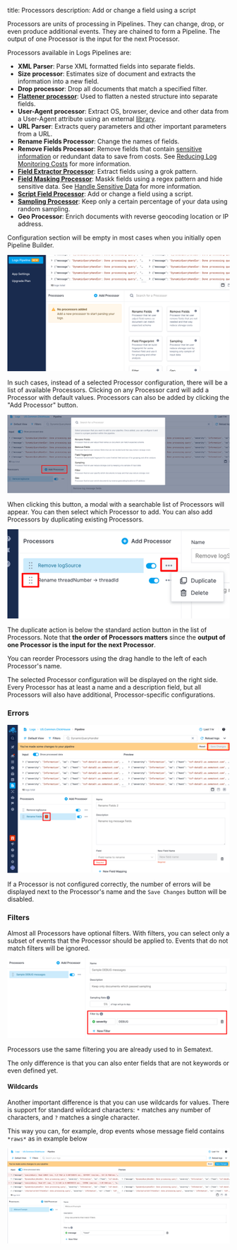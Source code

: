 title: Processors
description: Add or change a field using a script

Processors are units of processing in Pipelines. They can change, drop, or even produce additional events. They are chained to form a Pipeline. The output of one Processor is the input for the next Processor.

Processors available in Logs Pipelines are:

- **XML Parser**: Parse XML formatted fields into separate fields.
- **Size processor**: Estimates size of document and extracts the information into a new field.
- **Drop processor**: Drop all documents that match a specified filter.
- [**Flattener processor**](../logs/flattener-processor): Used to flatten a nested structure into separate fields.
- **User-Agent processor**: Extract OS, browser, device and other data from a User-Agent attribute using an external [library](https://yauaa.basjes.nl/expect/fieldvalues/).
- **URL Parser**: Extracts query parameters and other important parameters from a URL.
- **Rename Fields Processor**: Change the names of fields.
- **Remove Fields Processor**: Remove fields that contain [sensitive information](../logs/handle-sensitive-data-with-pipelines) or redundant data to save from costs. See [Reducing Log Monitoring Costs](../logs/reduce-costs-with-pipelines) for more information.
- [**Field Extractor Processor**](../logs/field-extractor-processor): Extract fields using a grok pattern.
- [**Field Masking Processor**](../logs/field-masking-processor): Maskk fields using a regex pattern and hide sensitive data. See [Handle Sensitive Data](../logs/handle-sensitive-data-with-pipelines) for more information.
- [**Script Field Processor**](../logs/script-field-processor): Add or change a field using a script.
- [**Sampling Processor**](../logs/sampling-processor): Keep only a certain percentage of your data using random sampling.
- **Geo Processor**: Enrich documents with reverse geocoding location or IP address.

Configuration section will be empty in most cases when you initially open Pipeline Builder.

![Empty Pipeline](../images/logs/pipelines/empty-pipeline.png)

In such cases, instead of a selected Processor configuration, there will be a list of available Processors. Clicking on any Processor card will add a Processor with default values. Processors can also be added by clicking the "Add Processor" button.

![Add Processor](../images/logs/pipelines/add-processor.png)

When clicking this button, a modal with a searchable list of Processors will appear. You can then select which Processor to add.
You can also add Processors by duplicating existing Processors.

![Processor Actions](../images/logs/pipelines/processor-actions.png)

The duplicate action is below the standard action button in the list of Processors. Note that **the order of Processors matters** since the **output of one Processor is the input for the next Processor**. 

You can reorder Processors using the drag handle to the left of each Processor's name.

The selected Processor configuration will be displayed on the right side. Every Processor has at least a name and a description field, but all Processors will also have additional, Processor-specific configurations.

### Errors
![Processor Errors](../images/logs/pipelines/processor-errors.png)

If a Processor is not configured correctly, the number of errors will be displayed next to the Processor's name and the `Save Changes` button will be disabled.

### Filters
Almost all Processors have optional filters. With filters, you can select only a subset of events that the Processor should be applied to. Events that do not match filters will be ignored.

![Processor Filters](../images/logs/pipelines/processor-filters.png)

Processors use the same filtering you are already used to in Sematext. 

The only difference is that you can also enter fields that are not keywords or even defined yet. 

#### Wildcards
Another important difference is that you can use wildcards for values. There is support for standard wildcard characters: `*` matches any number of characters, and `?` matches a single character.

This way you can, for example, drop events whose message field contains `*raws*` as in example below

![Wildcards_Filtering](../images/logs/pipelines/wildcards-filtering.png)

